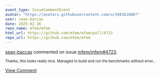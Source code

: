 ```yaml
---
event_type: IssueCommentEvent
avatar: "https://avatars.githubusercontent.com/u/194361688?"
user: sean-baccas
date: 2025-02-26
repo_name: mfem/mfem
html_url: https://github.com/mfem/mfem/pull/4723
repo_url: https://github.com/mfem/mfem
---
```


<a href='https://github.com/sean-baccas' target='_blank'>sean-baccas</a> commented on issue <a href='https://github.com/mfem/mfem/pull/4723' target='_blank'>mfem/mfem#4723</a>.

<small>Thanks, this looks really nice. Managed to build and run the benchmarks without error...</small>

<a href='https://github.com/mfem/mfem/pull/4723' target='_blank'>View Comment</a>
